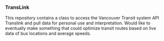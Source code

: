 ### TransLink
 
 This repository contains a class to access the Vancouver Transit system API Translink and pull data for 
 personal use and interpretation. Would like to eventually make something that could optimize transit routes 
 based on live data of bus locations and average speeds. 
